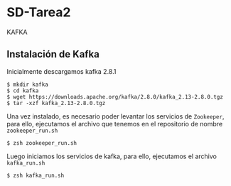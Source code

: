 # SD-Tarea2
KAFKA


## Instalación de Kafka 
Inicialmente descargamos kafka 2.8.1

<!--sec data-title="Prompt: OS X and Linux" data-id="OSX_Linux_prompt" data-collapse=true ces-->

    $ mkdir kafka
    $ cd kafka
    $ wget https://downloads.apache.org/kafka/2.8.0/kafka_2.13-2.8.0.tgz
    $ tar -xzf kafka_2.13-2.8.0.tgz
    
<!--endsec-->

Una vez instalado, es necesario poder levantar los servicios de `Zookeeper`, para ello, ejecutamos el archivo que tenemos en el repositorio de nombre `zookeeper_run.sh`

<!--sec data-title="Prompt: OS X and Linux" data-id="OSX_Linux_prompt" data-collapse=true ces-->

    $ zsh zookeeper_run.sh
<!--endsec-->

Luego iniciamos los servicios de kafka, para ello, ejecutamos el archivo `kafka_run.sh`
<!--sec data-title="Prompt: OS X and Linux" data-id="OSX_Linux_prompt" data-collapse=true ces-->

    $ zsh kafka_run.sh
<!--endsec-->
